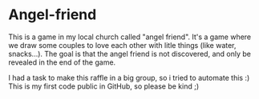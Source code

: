# Angel-friend

This is a game in my local church called "angel friend". 
It's a game where we draw some couples to love each other with litle things (like water, snacks...).
The goal is that the angel friend is not discovered, and only be revealed in the end of the game.

I had a task to make this raffle in a big group, so i tried to automate this :)
This is my first code public in GitHub, so please be kind ;)